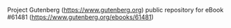 Project Gutenberg (https://www.gutenberg.org) public repository for
eBook #61481 (https://www.gutenberg.org/ebooks/61481)
